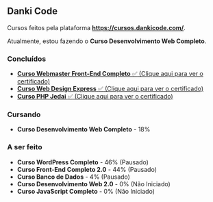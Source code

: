 ## Danki Code

Cursos feitos pela plataforma **https://cursos.dankicode.com/**.

Atualmente, estou fazendo o **Curso Desenvolvimento Web Completo**.

### Concluídos 

- [**Curso Webmaster Front-End Completo** :white_check_mark: (Clique aqui para ver o certificado)](https://bit.ly/40GhxmI)
- [**Curso Web Design Express** :white_check_mark: (Clique aqui para ver o certificado)](https://bit.ly/3YL3cDa)
- [**Curso PHP Jedai** :white_check_mark: (Clique aqui para ver o certificado)](https://bit.ly/3Cwr8m2)

### Cursando

- **Curso Desenvolvimento Web Completo** - 18%

### A ser feito

- **Curso WordPress Completo** - 46% (Pausado)
- **Curso Front-End Completo 2.0** - 44% (Pausado)
- **Curso Banco de Dados** - 4% (Pausado)
- **Curso Desenvolvimento Web 2.0** - 0% (Não Iniciado)
- **Curso JavaScript Completo** - 0% (Não Iniciado)